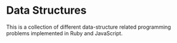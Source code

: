 # Data Structures
This is a collection of different data-structure related programming problems implemented in Ruby and JavaScript.

